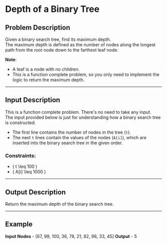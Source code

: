 # Depth of a Binary Tree

## Problem Description
Given a binary search tree, find its maximum depth.  
The maximum depth is defined as the number of nodes along the longest path from the root node down to the farthest leaf node.

**Note**:  
- A leaf is a node with no children.  
- This is a function complete problem, so you only need to implement the logic to return the maximum depth.

---

## Input Description
This is a function complete problem. There's no need to take any input.  
The input provided below is just for understanding how a binary search tree is constructed.

- The first line contains the number of nodes in the tree (`t`).
- The next `t` lines contain the values of the nodes (`A[i]`), which are inserted into the binary search tree in the given order.

### Constraints:
- \( t \leq 100 \)  
- \( A[i] \leq 1000 \)

---

## Output Description
Return the maximum depth of the binary search tree.

---

## Example 
**Input Nodes** - [67, 99, 100, 36, 78, 21, 82, 98, 33, 45]
**Output** - 5